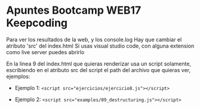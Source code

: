# Apuntes Bootcamp WEB17 Keepcoding

Para ver los resultados de la web, y los console.log
Hay que cambiar el atributo 'src' del index.html
Si usas visual studio code, con alguna extension como live server puedes abrirlo

En la linea 9 del index.html que quieras renderizar
usa un script solamente, escribiendo en el atributo
src del script el path del archivo que quieras ver,
ejemplos:

- Ejemplo 1: `<script src="ejercicios/ejercicio8.js"></script>`

- Ejemplo 2: `<script src="examples/09_destructuring.js"></script>`
